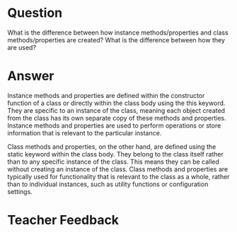 # Question

What is the difference between how instance methods/properties and class methods/properties are created? What is the difference between how they are used?

# Answer
Instance methods and properties are defined within the constructor function of a class or directly within the class body using the this keyword. They are specific to an instance of the class, meaning each object created from the class has its own separate copy of these methods and properties. Instance methods and properties are used to perform operations or store information that is relevant to the particular instance.

Class methods and properties, on the other hand, are defined using the static keyword within the class body. They belong to the class itself rather than to any specific instance of the class. This means they can be called without creating an instance of the class. Class methods and properties are typically used for functionality that is relevant to the class as a whole, rather than to individual instances, such as utility functions or configuration settings.

# Teacher Feedback
